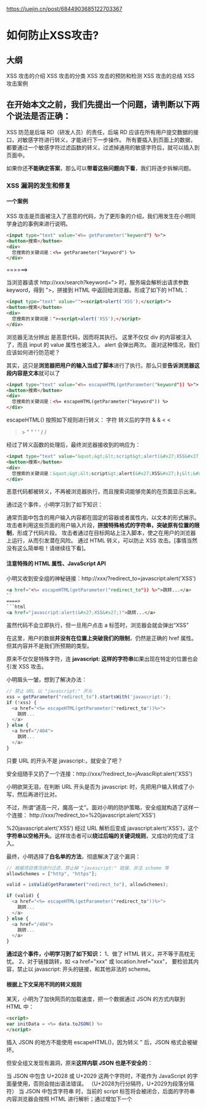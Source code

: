 https://juejin.cn/post/6844903685122703367

# 如何防止XSS攻击?

## 大纲
XSS 攻击的介绍
XSS 攻击的分类
XSS 攻击的预防和检测
XSS 攻击的总结
XSS 攻击案例

## 在开始本文之前，我们先提出一个问题，请判断以下两个说法是否正确：

XSS 防范是后端 RD（研发人员）的责任，后端 RD 应该在所有用户提交数据的接口，对敏感字符进行转义，才能进行下一步操作。
所有要插入到页面上的数据，都要通过一个敏感字符过滤函数的转义，过滤掉通用的敏感字符后，就可以插入到页面中。

如果你还**不能确定答案**，那么可以**带着这些问题向下看**，我们将逐步拆解问题。

### XSS 漏洞的发生和修复

#### 一个案例
XSS 攻击是页面被注入了恶意的代码，为了更形象的介绍，我们用发生在小明同学身边的事例来进行说明。

```html
<input type="text" value="<%= getParameter("keyword") %>">
<button>搜索</button>
<div>
  您搜索的关键词是：<%= getParameter("keyword") %>
</div>
```
======>

当浏览器请求 http://xxx/search?keyword="><script>alert('XSS');</script> 时，服务端会解析出请求参数 keyword，得到 "><script>alert('XSS');</script>，拼接到 HTML 中返回给浏览器。形成了如下的 HTML：

```html
<input type="text" value=""><script>alert('XSS');</script>">
<button>搜索</button>
<div>
  您搜索的关键词是："><script>alert('XSS');</script>
</div>
```

浏览器无法分辨出 <script>alert('XSS');</script> 是恶意代码，因而将其执行。
这里不仅仅 div 的内容被注入了，而且 input 的 value 属性也被注入， alert 会弹出两次。
面对这种情况，我们应该如何进行防范呢？

其实，这只是**浏览器把用户的输入当成了脚本**进行了执行。那么只要**告诉浏览器这段内容是文本**就可以了

```html
<input type="text" value="<%= escapeHTML(getParameter("keyword")) %>">
<button>搜索</button>
<div>
  您搜索的关键词是：<%= escapeHTML(getParameter("keyword")) %>
</div>
```
escapeHTML() 按照如下规则进行转义：
字符	转义后的字符
&	&amp;
<	&lt;
>	&gt;
"	&quot;
'	&#x27;
/	&#x2F;

经过了转义函数的处理后，最终浏览器接收到的响应为：

```html
<input type="text" value="&quot;&gt;&lt;script&gt;alert(&#x27;XSS&#x27;);&lt;&#x2F;script&gt;">
<button>搜索</button>
<div>
  您搜索的关键词是：&quot;&gt;&lt;script&gt;alert(&#x27;XSS&#x27;);&lt;&#x2F;script&gt;
</div>
```

恶意代码都被转义，不再被浏览器执行，而且搜索词能够完美的在页面显示出来。

通过这个事件，小明学习到了如下知识：

通常页面中包含的用户输入内容都在固定的容器或者属性内，以文本的形式展示。
攻击者利用这些页面的用户输入片段，**拼接特殊格式的字符串，突破原有位置的限制**，形成了代码片段。
攻击者通过在目标网站上注入脚本，使之在用户的浏览器上运行，从而引发潜在风险。
通过 HTML 转义，可以防止 XSS 攻击。[事情当然没有这么简单啦！请继续往下看]。

#### 注意特殊的 HTML 属性、JavaScript API
小明又收到安全组的神秘链接：http://xxx/?redirect_to=javascript:alert('XSS')

```html
<a href="<%= escapeHTML(getParameter("redirect_to")) %>">跳转...</a>
``
====>
```html
<a href="javascript:alert(&#x27;XSS&#x27;)">跳转...</a>
```
虽然代码不会立即执行，但一旦用户点击 a 标签时，浏览器会就会弹出“XSS”

在这里，用户的数据**并没有在位置上突破我们的限制**，仍然是正确的 href 属性。但其内容并不是我们所预期的类型。

原来不仅仅是特殊字符，连 **javascript: 这样的字符串**如果出现在特定的位置也会引发 XSS 攻击。

小明眉头一皱，想到了解决办法：
```js
// 禁止 URL 以 "javascript:" 开头
xss = getParameter("redirect_to").startsWith('javascript:');
if (!xss) {
  <a href="<%= escapeHTML(getParameter("redirect_to"))%>">
    跳转...
  </a>
} else {
  <a href="/404">
    跳转...
  </a>
}
```

只要 URL 的开头不是 javascript:，就安全了吧？

安全组随手又扔了一个连接：http://xxx/?redirect_to=jAvascRipt:alert('XSS')

小明欲哭无泪，在判断 URL 开头是否为 javascript: 时，先把用户输入转成了小写，然后再进行比对。

不过，所谓“道高一尺，魔高一丈”。面对小明的防护策略，安全组就构造了这样一个连接：
http://xxx/?redirect_to=%20javascript:alert('XSS')

%20javascript:alert('XSS') 经过 URL 解析后变成 javascript:alert('XSS')，这个**字符串以空格开头**。这样攻击者可以**绕过后端的关键词规则**，又成功的完成了注入。

最终，小明选择了**白名单的方法**，彻底解决了这个漏洞：
```js
// 根据项目情况进行过滤，禁止掉 "javascript:" 链接、非法 scheme 等
allowSchemes = ["http", "https"];

valid = isValid(getParameter("redirect_to"), allowSchemes);

if (valid) {
  <a href="<%= escapeHTML(getParameter("redirect_to"))%>">
    跳转...
  </a>
} else {
  <a href="/404">
    跳转...
  </a>
}
```

**通过这个事件，小明学习到了如下知识：**
1、做了 HTML 转义，并不等于高枕无忧。
2、对于链接跳转，如 <a href="xxx" 或 location.href="xxx"，
要检验其内容，禁止以 javascript: 开头的链接，和其他非法的 scheme。

#### 根据上下文采用不同的转义规则

某天，小明为了加快网页的加载速度，把一个数据通过 JSON 的方式内联到 HTML 中：
```html
<script>
var initData = <%= data.toJSON() %>
</script>
```

插入 JSON 的地方不能使用 escapeHTML()，因为转义 " 后，JSON 格式会被破坏。

但安全组又发现有漏洞，原来**这样内联 JSON 也是不安全的**：

当 JSON 中包含 U+2028 或 U+2029 这两个字符时，不能作为 JavaScript 的字面量使用，否则会抛出语法错误。
（U+2028为行分隔符，U+2029为段落分隔符）
当 JSON 中包含字符串 </script> 时，当前的 script 标签将会被闭合，后面的字符串内容浏览器会按照 HTML 进行解析；通过增加下一个 <script> 标签等方法就可以完成注入。

于是我们又要实现一个 escapeEmbedJSON() 函数，对内联 JSON 进行转义。
字符	转义后的字符
U+2028	\u2028
U+2029	\u2029
<	\u003c

修复后的代码如下：
```js
<script>
var initData = <%= escapeEmbedJSON(data.toJSON()) %>
```

**通过这个事件，小明学习到了如下知识：**
HTML 转义是非常复杂的，在不同的情况下要采用不同的转义规则。如果采用了错误的转义规则，很有可能会埋下 XSS 隐患。
应当尽量避免自己写转义库，而应当采用成熟的、业界通用的转义库。

#### 漏洞总结

小明的例子讲完了，下面我们来**系统的看下 XSS 有哪些注入的方法**：

在 HTML 中内嵌的文本中，恶意内容以 script 标签形成注入。
在内联的 JavaScript 中，拼接的数据突破了原本的限制（字符串，变量，方法名等）。
在标签属性中，恶意内容包含引号，从而突破属性值的限制，注入其他属性或者标签。
在标签的 href、src 等属性中，包含 javascript: 等可执行代码。
在 onload、onerror、onclick 等事件中，注入不受控制代码。
在 style 属性和标签中，包含类似 background-image:url("javascript:..."); 的代码（新版本浏览器已经可以防范）。
在 style 属性和标签中，包含类似 expression(...) 的 CSS 表达式代码（新版本浏览器已经可以防范）。

总之，如果**开发者没有将用户输入的文本进行合适的过滤，就贸然插入到 HTML 中**，这很容易造成注入漏洞。
攻击者可以利用漏洞，构造出恶意的代码指令，进而利用恶意代码危害数据安全。







